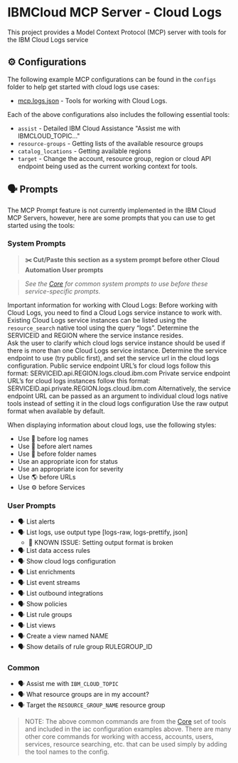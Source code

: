 # IBMCloud MCP Server - Cloud Logs

This project provides a Model Context Protocol (MCP) server with tools for the IBM Cloud Logs service

## ⚙️ Configurations

The following example MCP configurations can be found in the `configs` folder to help get started with cloud logs use cases:

- [mcp.logs.json](https://github.com/IBM-Cloud/ibmcloud-mcp-server/blob/main/src/cloudlogs/configs/mcp.logs.json) - Tools for working with Cloud Logs.

Each of the above configurations also includes the following essential tools:

- `assist` - Detailed IBM Cloud Assistance "Assist me with IBMCLOUD_TOPIC..."
- `resource-groups` - Getting lists of the available resource groups
- `catalog_locations` - Getting available regions
- `target` - Change the account, resource group, region or cloud API endpoint being used as the current working context for tools.

## 🗣️ Prompts

The MCP Prompt feature is not currently implemented in the IBM Cloud MCP Servers, however, here are some prompts that you can
use to get started using the tools:

### System Prompts

> **✂️ Cut/Paste this section as a system prompt before other Cloud Automation User prompts**

> _See the [Core](https://github.com/IBM-Cloud/ibmcloud-mcp-server/blob/main/src/core/README.md) for common system prompts to use before these service-specific prompts._

Important information for working with Cloud Logs:
Before working with Cloud Logs, you need to find a Cloud Logs service instance to work with.
Existing Cloud Logs service instances can be listed using the `resource_search` native tool using the query “logs”.
Determine the SERVICEID and REGION where the service instance resides.  
Ask the user to clarify which cloud logs service instance should be used if there is more than one Cloud Logs service instance.
Determine the service endpoint to use (try public first), and set the service url in the cloud logs configuration.
Public service endpoint URL’s for cloud logs follow this format: SERVICEID.api.REGION.logs.cloud.ibm.com
Private service endpoint URL’s for cloud logs instances follow this format: SERVICEID.api.private.REGION.logs.cloud.ibm.com
Alternatively, the service endpoint URL can be passed as an argument to individual cloud logs native tools instead of setting it in the cloud logs configuration
Use the raw output format when available by default.

When displaying information about cloud logs, use the following styles:

- Use 📜 before log names
- Use 🔔 before alert names
- Use 📁 before folder names
- Use an appropriate icon for status
- Use an appropriate icon for severity
- Use 🌎 before URLs
- Use ⚙️ before Services

### User Prompts

- 🗣️ List alerts
- 🗣️ List logs, use output type [logs-raw, logs-prettify, json] 
  - 🚨 KNOWN ISSUE: Setting output format is broken
- 🗣️ List data access rules
- 🗣️ Show cloud logs configuration
- 🗣️ List enrichments
- 🗣️ List event streams
- 🗣️ List outbound integrations
- 🗣️ Show policies
- 🗣️ List rule groups
- 🗣️ List views
- 🗣️ Create a view named NAME
- 🗣️ Show details of rule group RULEGROUP_ID

### Common

- 🗣️ Assist me with `IBM_CLOUD_TOPIC`
- 🗣️ What resource groups are in my account?
- 🗣️ Target the `RESOURCE_GROUP_NAME` resource group

> NOTE: The above common commands are from the [Core](https://github.com/IBM-Cloud/ibmcloud-mcp-server/blob/main/src/core/README.md) set of tools and included in the iac configuration examples above.  There are many other core commands for working with access, accounts, users, services, resource searching, etc. that can be used simply by adding the tool names to the config.
